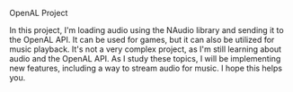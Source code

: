 OpenAL Project


In this project, I'm loading audio using the NAudio library and sending it to the OpenAL API. It can be used for games, but it can also be utilized for music playback. It's not a very complex project, as I'm still learning about audio and the OpenAL API. As I study these topics, I will be implementing new features, including a way to stream audio for music. I hope this helps you.